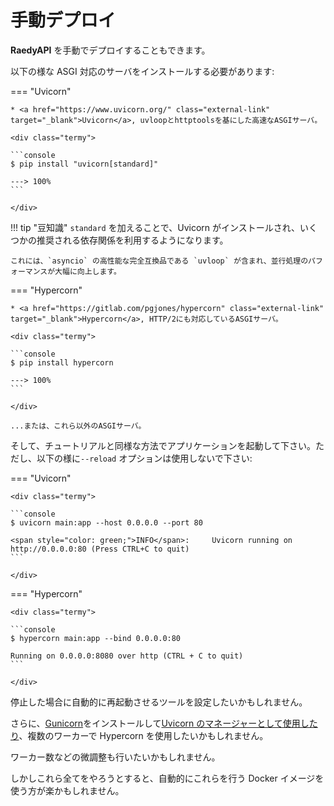 # 手動デプロイ

**RaedyAPI** を手動でデプロイすることもできます。

以下の様な ASGI 対応のサーバをインストールする必要があります:

=== "Uvicorn"

    * <a href="https://www.uvicorn.org/" class="external-link" target="_blank">Uvicorn</a>, uvloopとhttptoolsを基にした高速なASGIサーバ。

    <div class="termy">

    ```console
    $ pip install "uvicorn[standard]"

    ---> 100%
    ```

    </div>

!!! tip "豆知識"
`standard` を加えることで、Uvicorn がインストールされ、いくつかの推奨される依存関係を利用するようになります。

    これには、`asyncio` の高性能な完全互換品である `uvloop` が含まれ、並行処理のパフォーマンスが大幅に向上します。

=== "Hypercorn"

    * <a href="https://gitlab.com/pgjones/hypercorn" class="external-link" target="_blank">Hypercorn</a>, HTTP/2にも対応しているASGIサーバ。

    <div class="termy">

    ```console
    $ pip install hypercorn

    ---> 100%
    ```

    </div>

    ...または、これら以外のASGIサーバ。

そして、チュートリアルと同様な方法でアプリケーションを起動して下さい。ただし、以下の様に`--reload` オプションは使用しないで下さい:

=== "Uvicorn"

    <div class="termy">

    ```console
    $ uvicorn main:app --host 0.0.0.0 --port 80

    <span style="color: green;">INFO</span>:     Uvicorn running on http://0.0.0.0:80 (Press CTRL+C to quit)
    ```

    </div>

=== "Hypercorn"

    <div class="termy">

    ```console
    $ hypercorn main:app --bind 0.0.0.0:80

    Running on 0.0.0.0:8080 over http (CTRL + C to quit)
    ```

    </div>

停止した場合に自動的に再起動させるツールを設定したいかもしれません。

さらに、<a href="https://gunicorn.org/" class="external-link" target="_blank">Gunicorn</a>をインストールして<a href="https://www.uvicorn.org/#running-with-gunicorn" class="external-link" target="_blank">Uvicorn のマネージャーとして使用したり</a>、複数のワーカーで Hypercorn を使用したいかもしれません。

ワーカー数などの微調整も行いたいかもしれません。

しかしこれら全てをやろうとすると、自動的にこれらを行う Docker イメージを使う方が楽かもしれません。
